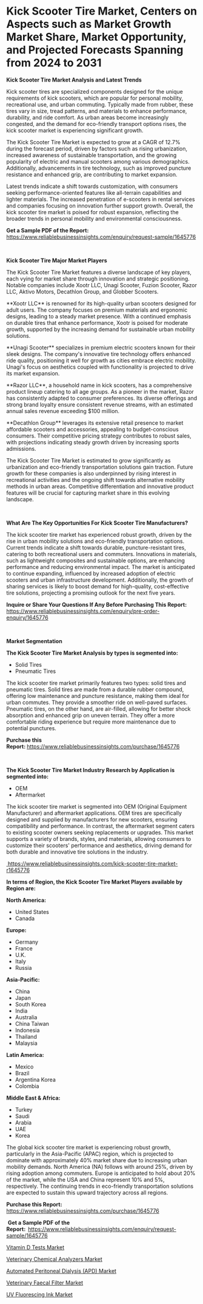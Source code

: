 <p><h1>Kick Scooter Tire Market, Centers on Aspects such as Market Growth Market Share, Market Opportunity, and Projected Forecasts Spanning from 2024 to 2031</h1></p><p><strong>Kick Scooter Tire Market Analysis and Latest Trends</strong></p>
<p><p>Kick scooter tires are specialized components designed for the unique requirements of kick scooters, which are popular for personal mobility, recreational use, and urban commuting. Typically made from rubber, these tires vary in size, tread patterns, and materials to enhance performance, durability, and ride comfort. As urban areas become increasingly congested, and the demand for eco-friendly transport options rises, the kick scooter market is experiencing significant growth.</p><p>The Kick Scooter Tire Market is expected to grow at a CAGR of 12.7% during the forecast period, driven by factors such as rising urbanization, increased awareness of sustainable transportation, and the growing popularity of electric and manual scooters among various demographics. Additionally, advancements in tire technology, such as improved puncture resistance and enhanced grip, are contributing to market expansion. </p><p>Latest trends indicate a shift towards customization, with consumers seeking performance-oriented features like all-terrain capabilities and lighter materials. The increased penetration of e-scooters in rental services and companies focusing on innovation further support growth. Overall, the kick scooter tire market is poised for robust expansion, reflecting the broader trends in personal mobility and environmental consciousness.</p></p>
<p><strong>Get a Sample PDF of the Report:&nbsp;</strong> <a href="https://www.reliablebusinessinsights.com/enquiry/request-sample/1645776?utm_campaign=1571&utm_medium=2&utm_source=Github&utm_content=ia&utm_term=27102024&utm_id=kick-scooter-tire">https://www.reliablebusinessinsights.com/enquiry/request-sample/1645776</a></p>
<p>&nbsp;</p>
<p><strong>Kick Scooter Tire Major Market Players</strong></p>
<p><p>The Kick Scooter Tire Market features a diverse landscape of key players, each vying for market share through innovation and strategic positioning. Notable companies include Xootr LLC, Unagi Scooter, Fuzion Scooter, Razor LLC, Aktivo Motors, Decathlon Group, and Globber Scooters.</p><p>**Xootr LLC** is renowned for its high-quality urban scooters designed for adult users. The company focuses on premium materials and ergonomic designs, leading to a steady market presence. With a continued emphasis on durable tires that enhance performance, Xootr is poised for moderate growth, supported by the increasing demand for sustainable urban mobility solutions.</p><p>**Unagi Scooter** specializes in premium electric scooters known for their sleek designs. The company's innovative tire technology offers enhanced ride quality, positioning it well for growth as cities embrace electric mobility. Unagi's focus on aesthetics coupled with functionality is projected to drive its market expansion.</p><p>**Razor LLC**, a household name in kick scooters, has a comprehensive product lineup catering to all age groups. As a pioneer in the market, Razor has consistently adapted to consumer preferences. Its diverse offerings and strong brand loyalty ensure consistent revenue streams, with an estimated annual sales revenue exceeding $100 million.</p><p>**Decathlon Group** leverages its extensive retail presence to market affordable scooters and accessories, appealing to budget-conscious consumers. Their competitive pricing strategy contributes to robust sales, with projections indicating steady growth driven by increasing sports admissions.</p><p>The Kick Scooter Tire Market is estimated to grow significantly as urbanization and eco-friendly transportation solutions gain traction. Future growth for these companies is also underpinned by rising interest in recreational activities and the ongoing shift towards alternative mobility methods in urban areas. Competitive differentiation and innovative product features will be crucial for capturing market share in this evolving landscape.</p></p>
<p>&nbsp;</p>
<p><strong>What Are The Key Opportunities For Kick Scooter Tire Manufacturers?</strong></p>
<p><p>The kick scooter tire market has experienced robust growth, driven by the rise in urban mobility solutions and eco-friendly transportation options. Current trends indicate a shift towards durable, puncture-resistant tires, catering to both recreational users and commuters. Innovations in materials, such as lightweight composites and sustainable options, are enhancing performance and reducing environmental impact. The market is anticipated to continue expanding, influenced by increased adoption of electric scooters and urban infrastructure development. Additionally, the growth of sharing services is likely to boost demand for high-quality, cost-effective tire solutions, projecting a promising outlook for the next five years.</p></p>
<p><strong>Inquire or Share Your Questions If Any Before Purchasing This Report:</strong> <a href="https://www.reliablebusinessinsights.com/enquiry/pre-order-enquiry/1645776?utm_campaign=1571&utm_medium=2&utm_source=Github&utm_content=ia&utm_term=27102024&utm_id=kick-scooter-tire">https://www.reliablebusinessinsights.com/enquiry/pre-order-enquiry/1645776</a></p>
<p>&nbsp;</p>
<p><strong>Market Segmentation</strong></p>
<p><strong>The Kick Scooter Tire Market Analysis by types is segmented into:</strong></p>
<p><ul><li>Solid Tires</li><li>Pneumatic Tires</li></ul></p>
<p><p>The kick scooter tire market primarily features two types: solid tires and pneumatic tires. Solid tires are made from a durable rubber compound, offering low maintenance and puncture resistance, making them ideal for urban commutes. They provide a smoother ride on well-paved surfaces. Pneumatic tires, on the other hand, are air-filled, allowing for better shock absorption and enhanced grip on uneven terrain. They offer a more comfortable riding experience but require more maintenance due to potential punctures.</p></p>
<p><strong>Purchase this Report:&nbsp;</strong><a href="https://www.reliablebusinessinsights.com/purchase/1645776?utm_campaign=1571&utm_medium=2&utm_source=Github&utm_content=ia&utm_term=27102024&utm_id=kick-scooter-tire">https://www.reliablebusinessinsights.com/purchase/1645776</a></p>
<p>&nbsp;</p>
<p><strong>The Kick Scooter Tire Market Industry Research by Application is segmented into:</strong></p>
<p><ul><li>OEM</li><li>Aftermarket</li></ul></p>
<p><p>The kick scooter tire market is segmented into OEM (Original Equipment Manufacturer) and aftermarket applications. OEM tires are specifically designed and supplied by manufacturers for new scooters, ensuring compatibility and performance. In contrast, the aftermarket segment caters to existing scooter owners seeking replacements or upgrades. This market supports a variety of brands, styles, and materials, allowing consumers to customize their scooters' performance and aesthetics, driving demand for both durable and innovative tire solutions in the industry.</p></p>
<p><a href="https://www.reliablebusinessinsights.com/kick-scooter-tire-market-r1645776?utm_campaign=1571&utm_medium=2&utm_source=Github&utm_content=ia&utm_term=27102024&utm_id=kick-scooter-tire">&nbsp;https://www.reliablebusinessinsights.com/kick-scooter-tire-market-r1645776</a></p>
<p><strong>In terms of Region, the Kick Scooter Tire Market Players available by Region are:</strong></p>
<p>
    <p> <strong> North America: </strong>
        <ul>
            <li>United States</li>
            <li>Canada</li>
        </ul>
        </p> 
    <p> <strong> Europe: </strong>
        <ul>
            <li>Germany</li>
            <li>France</li>
            <li>U.K.</li>
            <li>Italy</li>
            <li>Russia</li>
        </ul>
        </p> 
    <p> <strong> Asia-Pacific: </strong>
        <ul>
            <li>China</li>
            <li>Japan</li>
            <li>South Korea</li>
            <li>India</li>
            <li>Australia</li>
            <li>China Taiwan</li>
            <li>Indonesia</li>
            <li>Thailand</li>
            <li>Malaysia</li>
        </ul>
        </p> 
    <p> <strong> Latin America: </strong>
        <ul>
            <li>Mexico</li>
            <li>Brazil</li>
            <li>Argentina Korea</li>
            <li>Colombia</li>
        </ul>
        </p> 
    <p> <strong> Middle East & Africa: </strong>
        <ul>
            <li>Turkey</li>
            <li>Saudi</li>
            <li>Arabia</li>
            <li>UAE</li>
            <li>Korea</li>
        </ul>
    </p>
    </p>
<p><p>The global kick scooter tire market is experiencing robust growth, particularly in the Asia-Pacific (APAC) region, which is projected to dominate with approximately 40% market share due to increasing urban mobility demands. North America (NA) follows with around 25%, driven by rising adoption among commuters. Europe is anticipated to hold about 20% of the market, while the USA and China represent 10% and 5%, respectively. The continuing trends in eco-friendly transportation solutions are expected to sustain this upward trajectory across all regions.</p></p>
<p><strong>Purchase this Report: </strong><a href="https://www.reliablebusinessinsights.com/purchase/1645776?utm_campaign=1571&utm_medium=2&utm_source=Github&utm_content=ia&utm_term=27102024&utm_id=kick-scooter-tire">https://www.reliablebusinessinsights.com/purchase/1645776</a></p>
<p>&nbsp;<strong>Get a Sample PDF of the Report:&nbsp;&nbsp;</strong><a href="https://www.reliablebusinessinsights.com/enquiry/request-sample/1645776?utm_campaign=1571&utm_medium=2&utm_source=Github&utm_content=ia&utm_term=27102024&utm_id=kick-scooter-tire">https://www.reliablebusinessinsights.com/enquiry/request-sample/1645776</a></p>
<p><strong></strong></p>
<p><p><a href="https://www.linkedin.com/pulse/vitamin-d-tests-market-segmentation-geographical-regions-forcast-mo4pe?trk=public_post_embed_feed-article-content&utm_campaign=1571&utm_medium=2&utm_source=Github&utm_content=ia&utm_term=27102024&utm_id=kick-scooter-tire">Vitamin D Tests Market</a></p><p><a href="https://www.linkedin.com/pulse/veterinary-chemical-analyzers-market-research-report-2024-yohhe?trk=public_post_embed_feed-article-content&utm_campaign=1571&utm_medium=2&utm_source=Github&utm_content=ia&utm_term=27102024&utm_id=kick-scooter-tire">Veterinary Chemical Analyzers Market</a></p><p><a href="https://www.linkedin.com/pulse/evaluating-global-automated-peritoneal-dialysis-apd-market-ejvde?trk=public_post_embed_feed-article-content&utm_campaign=1571&utm_medium=2&utm_source=Github&utm_content=ia&utm_term=27102024&utm_id=kick-scooter-tire">Automated Peritoneal Dialysis (APD) Market</a></p><p><a href="https://www.linkedin.com/pulse/veterinary-faecal-filter-market-research-report-forecast-growth-ozcje?trk=public_post_embed_feed-article-content&utm_campaign=1571&utm_medium=2&utm_source=Github&utm_content=ia&utm_term=27102024&utm_id=kick-scooter-tire">Veterinary Faecal Filter Market</a></p><p><a href="https://www.linkedin.com/pulse/uv-fluorescing-ink-market-outlook-share-analysis-growth-trends-dj4xc?utm_campaign=1571&utm_medium=2&utm_source=Github&utm_content=ia&utm_term=27102024&utm_id=kick-scooter-tire">UV Fluorescing Ink Market</a></p></p>